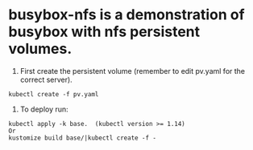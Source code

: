 # busybox-nfs is a demonstration of busybox with nfs persistent volumes.

1. First create the persistent volume (remember to edit pv.yaml for the correct server).
  
  ```
  kubectl create -f pv.yaml
  ```

1. To deploy run:
  
  ```
  kubectl apply -k base.  (kubectl version >= 1.14)
  Or
  kustomize build base/|kubectl create -f -
  ```

